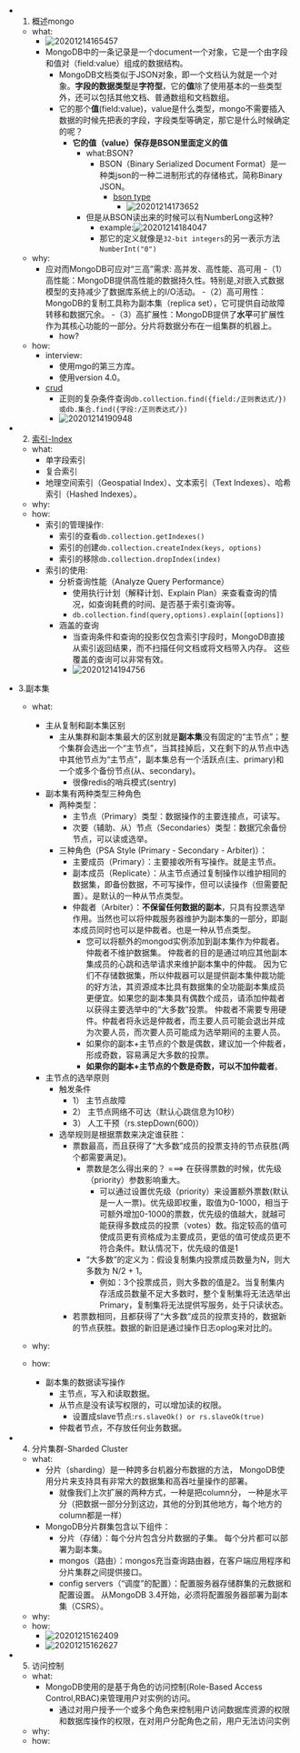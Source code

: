 
- 1. 概述mongo
  - what:
    - ![20201214165457](https://raw.githubusercontent.com/zput/myPicLib/master/zput.github.io/20201214165457.png)
    - MongoDB中的一条记录是一个document一个对象，它是一个由字段和值对（field:value）组成的数据结构。
      - MongoDB文档类似于JSON对象，即一个文档认为就是一个对象。**字段的数据类型**是**字符型**，它的**值**除了使用基本的一些类型外，还可以包括其他文档、普通数组和文档数组。
      - 它的那个**值**(field:value)，value是什么类型，mongo不需要插入数据的时候先把表的字段，字段类型等确定，那它是什么时候确定的呢？
        - **它的值（value）保存是BSON里面定义的值**
          - what:BSON?
            - BSON（Binary Serialized Document Format）是一种类json的一种二进制形式的存储格式，简称Binary JSON。
              - [bson type](https://docs.mongodb.com/manual/reference/bson-types/)
                - ![20201214173652](https://raw.githubusercontent.com/zput/myPicLib/master/zput.github.io/20201214173652.png)
          - 但是从BSON读出来的时候可以有NumberLong这种?
            - example:![20201214184047](https://raw.githubusercontent.com/zput/myPicLib/master/zput.github.io/20201214184047.png)
            - 那它的定义就像是```32-bit integers```的另一表示方法```NumberInt("0")```
  - why:
    - 应对而MongoDB可应对“三高”需求: 高并发、高性能、高可用
      -（1）高性能：MongoDB提供高性能的数据持久性。特别是,对嵌入式数据模型的支持减少了数据库系统上的I/O活动。
      -（2）高可用性：MongoDB的复制工具称为副本集（replica set），它可提供自动故障转移和数据冗余。
      -（3）高扩展性：MongoDB提供了**水平**可扩展性作为其核心功能的一部分。分片将数据分布在一组集群的机器上。
        - how?
  - how:
    - interview:
      - 使用mgo的第三方库。
      - 使用version 4.0。
    - [crud](https://docs.mongodb.com/manual/crud/)
      - 正则的复杂条件查询```db.collection.find({field:/正则表达式/}) 或db.集合.find({字段:/正则表达式/})```
      - ![20201214190948](https://raw.githubusercontent.com/zput/myPicLib/master/zput.github.io/20201214190948.png)


- 2. [索引-Index](https://docs.mongodb.com/manual/indexes/)
  - what:
    - 单字段索引
    - 复合索引
    - 地理空间索引（Geospatial Index）、文本索引（Text Indexes）、哈希索引（Hashed Indexes）。
  - why:
  - how:
    - 索引的管理操作:
      - 索引的查看```db.collection.getIndexes()```
      - 索引的创建```db.collection.createIndex(keys, options)```
      - 索引的移除```db.collection.dropIndex(index)```
    - 索引的使用:
      - 分析查询性能（Analyze Query Performance）
        - 使用执行计划（解释计划、Explain Plan）来查看查询的情况，如查询耗费的时间、是否基于索引查询等。
        - ```db.collection.find(query,options).explain([options])```
      - 涵盖的查询
        - 当查询条件和查询的投影仅包含索引字段时，MongoDB直接从索引返回结果，而不扫描任何文档或将文档带入内存。 这些覆盖的查询可以非常有效。
        - ![20201214194756](https://raw.githubusercontent.com/zput/myPicLib/master/zput.github.io/20201214194756.png)

- 3.副本集
  - what:
    - 主从复制和副本集区别
      - 主从集群和副本集最大的区别就是**副本集**没有固定的“主节点”；整个集群会选出一个“主节点”，当其挂掉后，又在剩下的从节点中选中其他节点为“主节点”，副本集总有一个活跃点(主、primary)和一个或多个备份节点(从、secondary)。
        - 很像redis的哨兵模式(sentry)
    - 副本集有两种类型三种角色
      - 两种类型：
        - 主节点（Primary）类型：数据操作的主要连接点，可读写。
        - 次要（辅助、从）节点（Secondaries）类型：数据冗余备份节点，可以读或选举。
      - 三种角色（PSA Style (Primary - Secondary - Arbiter)）：
        - 主要成员（Primary）：主要接收所有写操作。就是主节点。
        - 副本成员（Replicate）：从主节点通过复制操作以维护相同的数据集，即备份数据，不可写操作，但可以读操作（但需要配置）。是默认的一种从节点类型。
        - 仲裁者（Arbiter）：**不保留任何数据的副本**，只具有投票选举作用。当然也可以将仲裁服务器维护为副本集的一部分，即副本成员同时也可以是仲裁者。也是一种从节点类型。
          - 您可以将额外的mongod实例添加到副本集作为仲裁者。 仲裁者不维护数据集。 仲裁者的目的是通过响应其他副本集成员的心跳和选举请求来维护副本集中的仲裁。 因为它们不存储数据集，所以仲裁器可以是提供副本集仲裁功能的好方法，其资源成本比具有数据集的全功能副本集成员更便宜。如果您的副本集具有偶数个成员，请添加仲裁者以获得主要选举中的“大多数”投票。 仲裁者不需要专用硬件。仲裁者将永远是仲裁者，而主要人员可能会退出并成为次要人员，而次要人员可能成为选举期间的主要人员。
          - 如果你的副本+主节点的个数是偶数，建议加一个仲裁者，形成奇数，容易满足大多数的投票。
          - **如果你的副本+主节点的个数是奇数，可以不加仲裁者**。
    - 主节点的选举原则
      - 触发条件
        - 1） 主节点故障
        - 2） 主节点网络不可达（默认心跳信息为10秒）
        - 3） 人工干预（rs.stepDown(600)）
      - 选举规则是根据票数来决定谁获胜：
        - 票数最高，而且获得了“大多数”成员的投票支持的节点获胜(两个都需要满足)。
          - 票数是怎么得出来的？ ===> 在获得票数的时候，优先级（priority）参数影响重大。
            - 可以通过设置优先级（priority）来设置额外票数(默认是一人一票)。优先级即权重，取值为0-1000，相当于可额外增加0-1000的票数，优先级的值越大，就越可能获得多数成员的投票（votes）数。指定较高的值可使成员更有资格成为主要成员，更低的值可使成员更不符合条件。默认情况下，优先级的值是1
          - “大多数”的定义为：假设复制集内投票成员数量为N，则大多数为 N/2 + 1。
            - 例如：3个投票成员，则大多数的值是2。当复制集内存活成员数量不足大多数时，整个复制集将无法选举出Primary，复制集将无法提供写服务，处于只读状态。
        - 若票数相同，且都获得了“大多数”成员的投票支持的，数据新的节点获胜。数据的新旧是通过操作日志oplog来对比的。

  - why:

  - how:
    - 副本集的数据读写操作
      - 主节点，写入和读取数据。
      - 从节点是没有读写权限的，可以增加读的权限。
        - 设置成slave节点:```rs.slaveOk() or rs.slaveOk(true)```
      - 仲裁者节点，不存放任何业务数据。


- 4. 分片集群-Sharded Cluster
  - what:
    - 分片（sharding）是一种跨多台机器分布数据的方法， MongoDB使用分片来支持具有非常大的数据集和高吞吐量操作的部署。
      - 就像我们上次扩展的两种方式，一种是把column分， 一种是水平分（把数据一部分分到这边，其他的分到其他地方，每个地方的column都是一样）
    - MongoDB分片群集包含以下组件：
      - 分片（存储）：每个分片包含分片数据的子集。 每个分片都可以部署为副本集。
      - mongos（路由）：mongos充当查询路由器，在客户端应用程序和分片集群之间提供接口。
      - config servers（“调度”的配置）：配置服务器存储群集的元数据和配置设置。 从MongoDB 3.4开始，必须将配置服务器部署为副本集（CSRS）。
  - why:
  - how:
    - ![20201215162409](https://raw.githubusercontent.com/zput/myPicLib/master/zput.github.io/20201215162409.png)
    - ![20201215162627](https://raw.githubusercontent.com/zput/myPicLib/master/zput.github.io/20201215162627.png)




- 5. 访问控制
  - what:
    - MongoDB使用的是基于角色的访问控制(Role-Based Access Control,RBAC)来管理用户对实例的访问。
      - 通过对用户授予一个或多个角色来控制用户访问数据库资源的权限和数据库操作的权限，在对用户分配角色之前，用户无法访问实例
  - why:
  - how:

